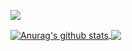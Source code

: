<a href="https://www.codewars.com/users/bigboyfredo"><img src="https://www.codewars.com/users/bigboyfredo/badges/large"></a>

<a href="https://github.com/anuraghazra/github-readme-stats">
  <img align="center" src="https://github-readme-stats.vercel.app/api?username=bl0bb&show_icons=true&include_all_commits=true&theme=buefy&hide_border=true" alt="Anurag's github stats" />
</a>

<a href="https://github.com/anuraghazra/github-readme-stats">
  <img align="center" src="https://github-readme-stats.vercel.app/api/top-langs/?username=bl0bb&layout=compact&theme=buefy&hide_border=true" />
</a>
